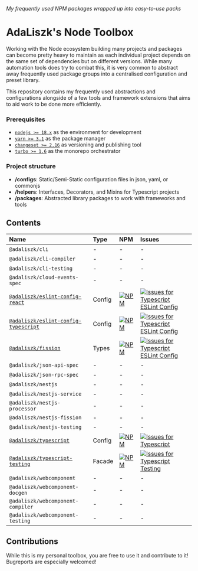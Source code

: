 _My frequently used NPM packages wrapped up into easy-to-use packs_

# AdaLiszk's Node Toolbox

Working with the Node ecosystem building many projects and packages can become pretty heavy to maintain as each
individual project depends on the same set of dependencies but on different versions. While many automation tools does
try to combat this, it is very common to abstract away frequently used package groups into a centralised configuration
and preset library.

This repository contains my frequently used abstractions and configurations alongside of a few tools and framework
extensions that aims to aid work to be done more efficiently.

### Prerequisites

- [`nodejs >= 18.x`](https://nodejs.org/en/download) as the environment for development
- [`yarn >= 3.1`](https://yarnpkg.com/getting-started/install) as the package manager
- [`changeset >= 2.16`](https://github.com/changesets/changesets) as versioning and publishing tool
- [`turbo >= 1.6`](https://turbo.build/repo/docs) as the monorepo orchestrator

### Project structure

- **/configs**: Static/Semi-Static configuration files in json, yaml, or commonjs
- **/helpers**: Interfaces, Decorators, and Mixins for Typescript projects
- **/packages**: Abstracted library packages to work with frameworks and tools

## Contents

| Name                                                                               | Type   | NPM                                                                                                                                                             | Issues                                                                                                                                                                                                                                                         |
|:-----------------------------------------------------------------------------------|:-------|:----------------------------------------------------------------------------------------------------------------------------------------------------------------|:---------------------------------------------------------------------------------------------------------------------------------------------------------------------------------------------------------------------------------------------------------------|
| `@adaliszk/cli`                                                                    | -      | -                                                                                                                                                               | -                                                                                                                                                                                                                                                              |
| `@adaliszk/cli-compiler`                                                           | -      | -                                                                                                                                                               | -                                                                                                                                                                                                                                                              |
| `@adaliszk/cli-testing`                                                            | -      | -                                                                                                                                                               | -                                                                                                                                                                                                                                                              |
| `@adaliszk/cloud-events-spec`                                                      | -      | -                                                                                                                                                               | -                                                                                                                                                                                                                                                              |
| [`@adaliszk/eslint-config-react`](configs/eslint-config-typescript/README.md)      | Config | [![NPM](https://img.shields.io/npm/v/@adaliszk/eslint-config-react.svg?logo=npm&label=)](https://www.npmjs.com/package/@adaliszk/eslint-config-react)           | [![Issues for Typescript ESLint Config](https://img.shields.io/github/issues-search?logo=github&label=&query=repo%3Aadaliszk%2Fnode-toolbox%20label%3Aeslint-config-react)](https://github.com/adaliszk/node-toolbox/labels/eslint-config-react)               |
| [`@adaliszk/eslint-config-typescript`](configs/eslint-config-typescript/README.md) | Config | [![NPM](https://img.shields.io/npm/v/@adaliszk/eslint-config-typescript.svg?logo=npm&label=)](https://www.npmjs.com/package/@adaliszk/eslint-config-typescript) | [![Issues for Typescript ESLint Config](https://img.shields.io/github/issues-search?logo=github&label=&query=repo%3Aadaliszk%2Fnode-toolbox%20label%3Aeslint-config-typescript)](https://github.com/adaliszk/node-toolbox/labels/eslint-config-typescript)     |
| [`@adaliszk/fission`](packages/fission/README.md)                                  | Types  | [![NPM](https://img.shields.io/npm/v/@adaliszk/fission.svg?logo=npm&label=)](https://www.npmjs.com/package/@adaliszk/fission)                                   | [![Issues for Typescript ESLint Config](https://img.shields.io/github/issues-search?logo=github&label=&query=repo%3Aadaliszk%2Fnode-toolbox%20label%3Afission)](https://github.com/adaliszk/node-toolbox/labels/fission)                                       |
| `@adaliszk/json-api-spec`                                                          | -      | -                                                                                                                                                               | -                                                                                                                                                                                                                                                              |
| `@adaliszk/json-rpc-spec`                                                          | -      | -                                                                                                                                                               | -                                                                                                                                                                                                                                                              |
| `@adaliszk/nestjs`                                                                 | -      | -                                                                                                                                                               | -                                                                                                                                                                                                                                                              |
| `@adaliszk/nestjs-service`                                                         | -      | -                                                                                                                                                               | -                                                                                                                                                                                                                                                              |
| `@adaliszk/nestjs-processor`                                                       | -      | -                                                                                                                                                               | -                                                                                                                                                                                                                                                              |
| `@adaliszk/nestjs-fission`                                                         | -      | -                                                                                                                                                               | -                                                                                                                                                                                                                                                              |
| `@adaliszk/nestjs-testing`                                                         | -      | -                                                                                                                                                               | -                                                                                                                                                                                                                                                              |
| [`@adaliszk/typescript`](configs/typescript/README.md)                             | Config | [![NPM](https://img.shields.io/npm/v/@adaliszk/typescript.svg?logo=npm&label=)](https://www.npmjs.com/package/@adaliszk/typescript)                             | [![Issues for Typescript](https://img.shields.io/github/issues-search?logo=github&label=&label%3A%20typescript&query=repo%3Aadaliszk%2Fnode-toolbox%20label%3Atypescript)](https://github.com/adaliszk/node-toolbox/labels/typescript)                         |
| [`@adaliszk/typescript-testing`](packages/typescript-testing/README.md)            | Facade | [![NPM](https://img.shields.io/npm/v/@adaliszk/typescript-testing.svg?logo=npm&label=)](https://www.npmjs.com/package/@adaliszk/typescript-testing)             | [![Issues for Typescript Testing](https://img.shields.io/github/issues-search?logo=github&label=&label%3A%20typescript&query=repo%3Aadaliszk%2Fnode-toolbox%20label%3Atypescript-testing)](https://github.com/adaliszk/node-toolbox/labels/typescript-testing) |
| `@adaliszk/webcomponent`                                                           | -      | -                                                                                                                                                               | -                                                                                                                                                                                                                                                              |
| `@adaliszk/webcomponent-docgen`                                                    | -      | -                                                                                                                                                               | -                                                                                                                                                                                                                                                              |
| `@adaliszk/webcomponent-compiler`                                                  | -      | -                                                                                                                                                               | -                                                                                                                                                                                                                                                              |
| `@adaliszk/webcomponent-testing`                                                   | -      | -                                                                                                                                                               | -                                                                                                                                                                                                                                                              |

## Contributions

While this is my personal toolbox, you are free to use it and contribute to it!
Bugreports are especially welcomed!
